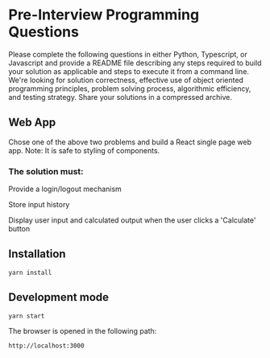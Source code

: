 # Pre-Interview Programming Questions

Please complete the following questions in either Python, Typescript, or Javascript and provide a README file describing any steps required to
build your solution as applicable and steps to execute it from a command line. We're looking for solution correctness, effective use of object
oriented programming principles, problem solving process, algorithmic efficiency, and testing strategy. Share your solutions in a compressed
archive.

## Web App

Chose one of the above two problems and build a React single page web app.
Note: It is safe to styling of components.
### The solution must:

Provide a login/logout mechanism

Store input history

Display user input and calculated output when the user clicks a 'Calculate' button

## Installation

`yarn install`

## Development mode

`yarn start`

The browser is opened in the following path:

` http://localhost:3000 `